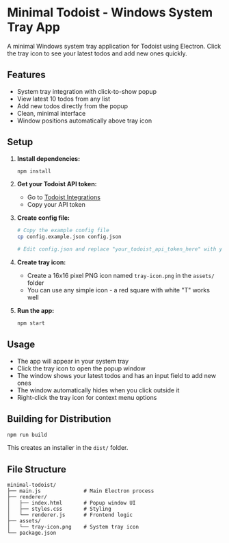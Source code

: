 # Minimal Todoist - Windows System Tray App

A minimal Windows system tray application for Todoist using Electron. Click the tray icon to see your latest todos and add new ones quickly.

## Features

- System tray integration with click-to-show popup
- View latest 10 todos from any list
- Add new todos directly from the popup
- Clean, minimal interface
- Window positions automatically above tray icon

## Setup

1. **Install dependencies:**
   ```bash
   npm install
   ```

2. **Get your Todoist API token:**
   - Go to [Todoist Integrations](https://todoist.com/prefs/integrations)
   - Copy your API token

3. **Create config file:**
   ```bash
   # Copy the example config file
   cp config.example.json config.json

   # Edit config.json and replace "your_todoist_api_token_here" with your actual token
   ```

4. **Create tray icon:**
   - Create a 16x16 pixel PNG icon named `tray-icon.png` in the `assets/` folder
   - You can use any simple icon - a red square with white "T" works well

5. **Run the app:**
   ```bash
   npm start
   ```

## Usage

- The app will appear in your system tray
- Click the tray icon to open the popup window
- The window shows your latest todos and has an input field to add new ones
- The window automatically hides when you click outside it
- Right-click the tray icon for context menu options

## Building for Distribution

```bash
npm run build
```

This creates an installer in the `dist/` folder.

## File Structure

```
minimal-todoist/
├── main.js              # Main Electron process
├── renderer/
│   ├── index.html       # Popup window UI
│   ├── styles.css       # Styling
│   └── renderer.js      # Frontend logic
├── assets/
│   └── tray-icon.png    # System tray icon
└── package.json
```